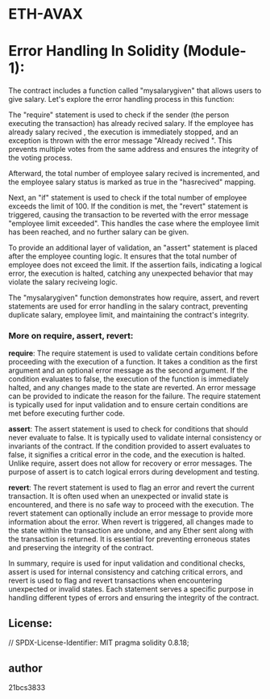 # ETH-AVAX
# Error Handling In Solidity (Module-1):
The contract includes a function called "mysalarygiven" that allows users to give salary. Let's explore the error handling process in this function:

The "require" statement is used to check if the sender (the person executing the transaction) has already recived salary. If the employee has already salary recived  , the execution is immediately stopped, and an exception is thrown with the error message "Already recived ". This prevents multiple votes from the same address and ensures the integrity of the voting process.

Afterward, the total number of employee salary recived is incremented, and the employee salary  status is marked as true in the "hasrecived" mapping.

Next, an "if" statement is used to check if the total number of employee exceeds the limit of 100. If the condition is met, the "revert" statement is triggered, causing the transaction to be reverted with the error message "employee limit exceeded". This handles the case where the employee limit has been reached, and no further salary can be given.

To provide an additional layer of validation, an "assert" statement is placed after the employee counting logic. It ensures that the total number of employee does not exceed the limit. If the assertion fails, indicating a logical error, the execution is halted, catching any unexpected behavior that may violate the salary reciveing  logic.

The "mysalarygiven" function demonstrates how require, assert, and revert statements are used for error handling in the salary contract, preventing duplicate salary, employee limit, and maintaining the contract's integrity.

### More on require, assert, revert:

**require**: The require statement is used to validate certain conditions before proceeding with the execution of a function. It takes a condition as the first argument and an optional error message as the second argument. If the condition evaluates to false, the execution of the function is immediately halted, and any changes made to the state are reverted. An error message can be provided to indicate the reason for the failure. The require statement is typically used for input validation and to ensure certain conditions are met before executing further code.

**assert**: The assert statement is used to check for conditions that should never evaluate to false. It is typically used to validate internal consistency or invariants of the contract. If the condition provided to assert evaluates to false, it signifies a critical error in the code, and the execution is halted. Unlike require, assert does not allow for recovery or error messages. The purpose of assert is to catch logical errors during development and testing.

**revert**: The revert statement is used to flag an error and revert the current transaction. It is often used when an unexpected or invalid state is encountered, and there is no safe way to proceed with the execution. The revert statement can optionally include an error message to provide more information about the error. When revert is triggered, all changes made to the state within the transaction are undone, and any Ether sent along with the transaction is returned. It is essential for preventing erroneous states and preserving the integrity of the contract.

In summary, require is used for input validation and conditional checks, assert is used for internal consistency and catching critical errors, and revert is used to flag and revert transactions when encountering unexpected or invalid states. Each statement serves a specific purpose in handling different types of errors and ensuring the integrity of the contract.



## License:
// SPDX-License-Identifier: MIT
pragma solidity 0.8.18;

## author

21bcs3833

